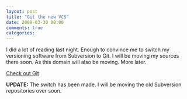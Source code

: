 ```yaml
--- 
layout: post
title: "Git the new VCS"
date: 2009-03-30 00:00
comments: true
categories:
---
```

I did a lot of reading last night. Enough to convince me to switch my
versioning software from Subversion to Git. I will be moving my sources there
soon. As this domain will also be moving. More later.

[Check out Git](http://git-scm.com/)

**UPDATE:** The switch has been made. I will be moving the old Subversion
repositories over soon.
